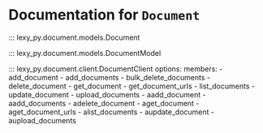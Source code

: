 # Documentation for `Document`

::: lexy_py.document.models.Document

::: lexy_py.document.models.DocumentModel

::: lexy_py.document.client.DocumentClient
    options:
        members:
            - add_document
            - add_documents
            - bulk_delete_documents
            - delete_document
            - get_document
            - get_document_urls
            - list_documents
            - update_document
            - upload_documents
            - aadd_document
            - aadd_documents
            - adelete_document
            - aget_document
            - aget_document_urls
            - alist_documents
            - aupdate_document
            - aupload_documents
